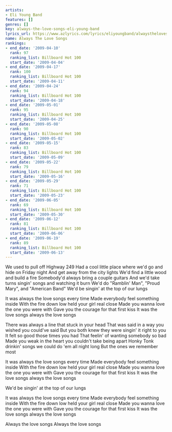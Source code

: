 ```yaml
---
artists:
- Eli Young Band
features: []
genres: []
key: always-the-love-songs-eli-young-band
lyrics_url: https://www.azlyrics.com/lyrics/eliyoungband/alwaysthelovesongs.html
name: Always The Love Songs
rankings:
- end_date: '2009-04-10'
  rank: 97
  ranking_list: Billboard Hot 100
  start_date: '2009-04-04'
- end_date: '2009-04-17'
  rank: 100
  ranking_list: Billboard Hot 100
  start_date: '2009-04-11'
- end_date: '2009-04-24'
  rank: 94
  ranking_list: Billboard Hot 100
  start_date: '2009-04-18'
- end_date: '2009-05-01'
  rank: 95
  ranking_list: Billboard Hot 100
  start_date: '2009-04-25'
- end_date: '2009-05-08'
  rank: 90
  ranking_list: Billboard Hot 100
  start_date: '2009-05-02'
- end_date: '2009-05-15'
  rank: 83
  ranking_list: Billboard Hot 100
  start_date: '2009-05-09'
- end_date: '2009-05-22'
  rank: 79
  ranking_list: Billboard Hot 100
  start_date: '2009-05-16'
- end_date: '2009-05-29'
  rank: 71
  ranking_list: Billboard Hot 100
  start_date: '2009-05-23'
- end_date: '2009-06-05'
  rank: 69
  ranking_list: Billboard Hot 100
  start_date: '2009-05-30'
- end_date: '2009-06-12'
  rank: 81
  ranking_list: Billboard Hot 100
  start_date: '2009-06-06'
- end_date: '2009-06-19'
  rank: 89
  ranking_list: Billboard Hot 100
  start_date: '2009-06-13'
---
```


We used to pull off Highway 249
Had a cool little place where we'd go and hide on Friday night
And get away from the city lights
We'd find a little wood and build a fire
Somebody'd always bring a couple guitars
And we'd take turns singin' songs and watching it burn
We'd do "Ramblin' Man", "Proud Mary", and "American Band"
We'd be singin' at the top of our lungs

It was always the love songs every time
Made everybody feel something inside
With the fire down low held your girl real close
Made you wanna love the one you were with
Gave you the courage for that first kiss
It was the love songs always the love songs

There was always a line that stuck in your head 
That was said in a way you wished you could've said
But you both knew they were singin' it right to you
It felt so good those times you had
That feelin' of wanting somebody so bad
Made you weak in the heart you couldn't take being apart
Honky Tonk drinkin' songs we could do 'em all night long
But the ones we remember most

It was always the love songs every time
Made everybody feel something inside
With the fire down low held your girl real close
Made you wanna love the one you were with
Gave you the courage for that first kiss
It was the love songs always the love songs

We'd be singin' at the top of our lungs

It was always the love songs every time
Made everybody feel something inside
With the fire down low held your girl real close
Made you wanna love the one you were with
Gave you the courage for that first kiss
It was the love songs always the love songs

Always the love songs
Always the love songs



